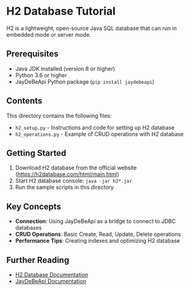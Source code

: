 # H2 Database Tutorial

H2 is a lightweight, open-source Java SQL database that can run in embedded mode or server mode.

## Prerequisites

- Java JDK installed (version 8 or higher)
- Python 3.6 or higher
- JayDeBeApi Python package (`pip install jaydebeapi`)

## Contents

This directory contains the following files:

- `h2_setup.py` - Instructions and code for setting up H2 database
- `h2_operations.py` - Example of CRUD operations with H2 database

## Getting Started

1. Download H2 database from the official website (https://h2database.com/html/main.html)
2. Start H2 database console: `java -jar h2*.jar`
3. Run the sample scripts in this directory

## Key Concepts

- **Connection**: Using JayDeBeApi as a bridge to connect to JDBC databases
- **CRUD Operations**: Basic Create, Read, Update, Delete operations
- **Performance Tips**: Creating indexes and optimizing H2 database

## Further Reading

- [H2 Database Documentation](https://h2database.com/html/main.html)
- [JayDeBeApi Documentation](https://pypi.org/project/JayDeBeApi/) 